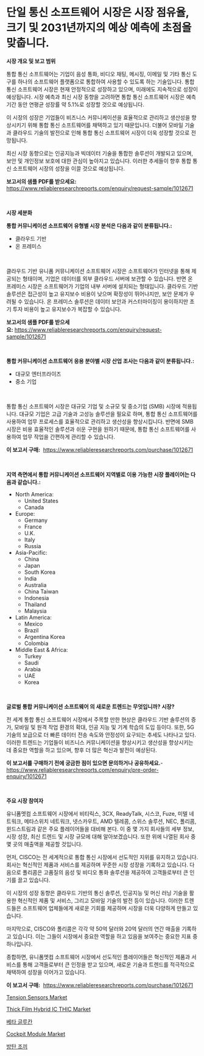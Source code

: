 <p><h1>단일 통신 소프트웨어 시장은 시장 점유율, 크기 및 2031년까지의 예상 예측에 초점을 맞춥니다.</h1></p><p><strong>시장 개요 및 보고 범위</strong></p>
<p><p>통합 통신 소프트웨어는 기업이 음성 통화, 비디오 채팅, 메시징, 이메일 및 기타 통신 도구를 하나의 소프트웨어 플랫폼으로 통합하여 사용할 수 있도록 하는 기술입니다. 통합 통신 소프트웨어 시장은 현재 안정적으로 성장하고 있으며, 미래에도 지속적으로 성장이 예상됩니다. 시장 예측과 최신 시장 동향을 고려하면 통합 통신 소프트웨어 시장은 예측 기간 동안 연평균 성장률 약 5.1%로 성장할 것으로 예상됩니다.</p><p>이 시장의 성장은 기업들이 비즈니스 커뮤니케이션을 효율적으로 관리하고 생산성을 향상시키기 위해 통합 통신 소프트웨어를 채택하고 있기 때문입니다. 더불어 모바일 기술과 클라우드 기술의 발전으로 인해 통합 통신 소프트웨어 시장이 더욱 성장할 것으로 전망됩니다.</p><p>최신 시장 동향으로는 인공지능과 빅데이터 기술을 통합한 솔루션이 개발되고 있으며, 보안 및 개인정보 보호에 대한 관심이 높아지고 있습니다. 이러한 추세들이 향후 통합 통신 소프트웨어 시장의 성장을 이끌 것으로 예상됩니다.</p></p>
<p><strong>보고서의 샘플 PDF를 받으세요:</strong> <a href="https://www.reliableresearchreports.com/enquiry/request-sample/1012671">https://www.reliableresearchreports.com/enquiry/request-sample/1012671</a></p>
<p>&nbsp;</p>
<p><strong>시장 세분화</strong></p>
<p><strong>통합 커뮤니케이션 소프트웨어 유형별 시장 분석은 다음과 같이 분류됩니다.:</strong></p>
<p><ul><li>클라우드 기반</li><li>온 프레미스</li></ul></p>
<p>&nbsp;</p>
<p><p>클라우드 기반 유니폼 커뮤니케이션 소프트웨어 시장은 소프트웨어가 인터넷을 통해 제공되는 형태이며, 기업은 데이터를 외부 클라우드 서버에 보관할 수 있습니다. 반면 온 프레미스 시장은 소프트웨어가 기업의 내부 서버에 설치되는 형태입니다. 클라우드 기반 솔루션은 접근성이 높고 유지보수 비용이 낮으며 확장성이 뛰어나지만, 보안 문제가 우려될 수 있습니다. 온 프레미스 솔루션은 데이터 보안과 커스터마이징이 용이하지만 초기 투자 비용이 높고 유지보수가 복잡할 수 있습니다.</p></p>
<p><strong>보고서의 샘플 PDF를 받으세요:</strong>&nbsp;<a href="https://www.reliableresearchreports.com/enquiry/request-sample/1012671">https://www.reliableresearchreports.com/enquiry/request-sample/1012671</a></p>
<p>&nbsp;</p>
<p><strong> 통합 커뮤니케이션 소프트웨어 응용 분야별 시장 산업 조사는 다음과 같이 분류됩니다.:</strong></p>
<p><ul><li>대규모 엔터프라이즈</li><li>중소 기업</li></ul></p>
<p>&nbsp;</p>
<p><p>통합 통신 소프트웨어 시장은 대규모 기업 및 소규모 및 중소기업 (SMB) 시장에 적용됩니다. 대규모 기업은 고급 기술과 고성능 솔루션을 필요로 하며, 통합 통신 소프트웨어를 사용하여 업무 프로세스를 효율적으로 관리하고 생산성을 향상시킵니다. 반면에 SMB 시장은 비용 효율적인 솔루션과 쉬운 구현을 원하기 때문에, 통합 통신 소프트웨어를 사용하여 업무 작업을 간편하게 관리할 수 있습니다.</p></p>
<p><strong>이 보고서 구매:</strong>&nbsp; <a href="https://www.reliableresearchreports.com/purchase/1012671">https://www.reliableresearchreports.com/purchase/1012671</a></p>
<p>&nbsp;</p>
<p><strong>지역 측면에서 통합 커뮤니케이션 소프트웨어 지역별로 이용 가능한 시장 플레이어는 다음과 같습니다.:</strong></p>
<p><ul>
    <li>
        North America:
        <ul>
            <li>United States</li>
            <li>Canada</li>
        </ul>
    </li>
    <li>
        Europe:
        <ul>
            <li>Germany</li>
            <li>France</li>
            <li>U.K.</li>
            <li>Italy</li>
            <li>Russia</li>
        </ul>
    </li>
    <li>
        Asia-Pacific:
        <ul>
            <li>China</li>
            <li>Japan</li>
            <li>South Korea</li>
            <li>India</li>
            <li>Australia</li>
            <li>China Taiwan</li>
            <li>Indonesia</li>
            <li>Thailand</li>
            <li>Malaysia</li>
        </ul>
    </li>
    <li>
        Latin America:
        <ul>
            <li>Mexico</li>
            <li>Brazil</li>
            <li>Argentina Korea</li>
            <li>Colombia</li>
        </ul>
    </li>
    <li>
        Middle East & Africa:
        <ul>
            <li>Turkey</li>
            <li>Saudi</li>
            <li>Arabia</li>
            <li>UAE</li>
            <li>Korea</li>
        </ul>
    </li>
    </ul></p>
<p>&nbsp;</p>
<p><strong>글로벌 통합 커뮤니케이션 소프트웨어 의 새로운 트렌드는 무엇입니까? 시장?</strong></p>
<p><p>전 세계 통합 통신 소프트웨어 시장에서 주목할 만한 현상은 클라우드 기반 솔루션의 증가, 모바일 및 원격 작업 환경의 확대, 인공 지능 및 기계 학습의 도입 등이다. 또한, 5G 기술의 보급으로 더 빠른 데이터 전송 속도와 안정성이 요구되는 추세도 나타나고 있다. 이러한 트렌드는 기업들이 비즈니스 커뮤니케이션을 향상시키고 생산성을 향상시키는 데 중요한 역할을 하고 있으며, 향후 더 많은 혁신과 발전이 예상된다.</p></p>
<p><strong>이 보고서를 구매하기 전에 궁금한 점이 있으면 문의하거나 공유하세요.</strong>- <a href="https://www.reliableresearchreports.com/enquiry/pre-order-enquiry/1012671">https://www.reliableresearchreports.com/enquiry/pre-order-enquiry/1012671</a></p>
<p>&nbsp;</p>
<p><strong>주요 시장 참여자</strong></p>
<p><p>유니폼멧컴 소프트웨어 시장에서 비티릭스, 3CX, ReadyTalk, 시스코, Fuze, 미텔 네트워크, 메타스위치 네트워크, 넷스카우트, AMD 텔레콤, 스위스 솔루션, NEC, 폴리콤, 윈드스트림과 같은 주요 플레이어들을 대비해 본다. 이 중 몇 가지 회사들의 세부 정보, 시장 성장, 최신 트렌드 및 시장 규모에 대해 알아보겠습니다. 또한 위에 나열된 회사 중 몇 곳의 매출액을 제공할 것입니다.</p><p>먼저, CISCO는 전 세계적으로 통합 통신 시장에서 선도적인 지위를 유지하고 있습니다. 회사는 혁신적인 제품과 서비스를 제공하며 꾸준한 시장 성장을 기록하고 있습니다. 다음으로 폴리콤은 고품질의 음성 및 비디오 통화 솔루션을 제공하여 고객들로부터 큰 인기를 끌고 있습니다.</p><p>이 시장의 성장 동향은 클라우드 기반의 통신 솔루션, 인공지능 및 머신 러닝 기술을 활용한 혁신적인 제품 및 서비스, 그리고 모바일 기술의 발전 등이 있습니다. 이러한 트렌드들은 소프트웨어 업체들에게 새로운 기회를 제공하며 시장을 더욱 다양하게 만들고 있습니다.</p><p>마지막으로, CISCO와 폴리콤은 각각 약 50억 달러와 20억 달러의 연간 매출을 기록하고 있습니다. 이는 그들이 시장에서 중요한 역할을 하고 있음을 보여주는 중요한 지표 중 하나입니다.</p><p>종합하면, 유니폼멧컴 소프트웨어 시장에서 선도적인 플레이어들은 혁신적인 제품과 서비스를 통해 고객들로부터 큰 인정을 받고 있으며, 새로운 기술과 트렌드를 적극적으로 채택하여 성장을 이어가고 있습니다.</p></p>
<p><strong>이 보고서 구매:</strong>&nbsp;&nbsp;<a href="https://www.reliableresearchreports.com/purchase/1012671">https://www.reliableresearchreports.com/purchase/1012671</a></p>
<p><p><a href="https://github.com/abdelrhmankishk22/Market-Research-Report-List-3/blob/main/tension-sensors-market.md">Tension Sensors Market</a></p><p><a href="https://medium.com/@walterbradley1944/thick-film-hybrid-ic-thic-market-competitive-analysis-market-trends-and-forecast-to-2031-1a9145d5ebe9">Thick Film Hybrid IC THIC Market</a></p><p><a href="https://medium.com/@markkautzer2023_48478/%EB%B2%A0%ED%83%80-%EA%B8%80%EB%A3%A8%EC%B9%B8-%EC%8B%9C%EC%9E%A5-%EB%B6%84%EC%84%9D-cagr-%EC%8B%9C%EC%9E%A5-%EC%84%B8%EB%B6%84%ED%99%94-%EB%B0%8F-%EC%84%B8%EA%B3%84-%EC%82%B0%EC%97%85-%EA%B0%9C%EC%9A%94-f9e22446d7cb">베타 글루칸</a></p><p><a href="https://issuu.com/reportprime-2/docs/cockpit-module-market-size-2030.pptx">Cockpit Module Market</a></p><p><a href="https://medium.com/@maxinewilloughby/%EB%B0%A9%ED%83%84-%EC%A1%B0%EB%81%BC-%EC%8B%9C%EC%9E%A5-%EB%B6%84%EC%84%9D-cagr-%EC%8B%9C%EC%9E%A5-%EC%84%B8%EB%B6%84%ED%99%94-%EB%B0%8F-%EC%A0%84-%EC%84%B8%EA%B3%84-%EC%82%B0%EC%97%85-%EA%B0%9C%EC%9A%94-b02fc8ddbe56">방탄 조끼</a></p></p>

